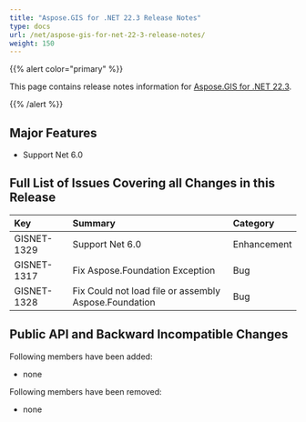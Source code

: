 ```yaml
---
title: "Aspose.GIS for .NET 22.3 Release Notes"
type: docs
url: /net/aspose-gis-for-net-22-3-release-notes/
weight: 150
---
```


{{% alert color="primary" %}} 

This page contains release notes information for [Aspose.GIS for .NET 22.3](https://www.nuget.org/packages/Aspose.GIS/22.3.0).

{{% /alert %}} 
## **Major Features**
- Support Net 6.0
## **Full List of Issues Covering all Changes in this Release**

|**Key**|**Summary**|**Category**|
| :- | :- | :- |
|GISNET-1329|Support Net 6.0|Enhancement|
|GISNET-1317|Fix Aspose.Foundation Exception|Bug|
|GISNET-1328|Fix Could not load file or assembly Aspose.Foundation|Bug|
## **Public API and Backward Incompatible Changes**
Following members have been added:

- none

Following members have been removed:
- none